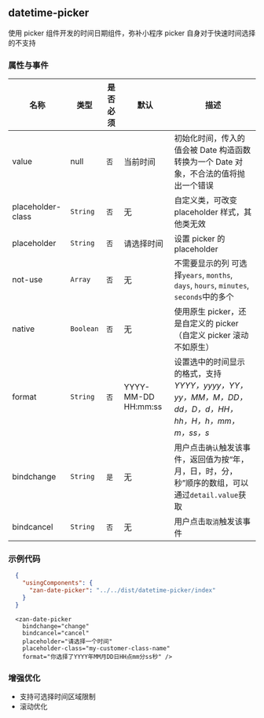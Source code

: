 ## datetime-picker

使用 picker 组件开发的时间日期组件，弥补小程序 picker 自身对于快速时间选择的不支持

### 属性与事件

| 名称              | 类型      | 是否必须 | 默认                | 描述                                                                                                  |
| ----------------- | --------- | -------- | ------------------- | ----------------------------------------------------------------------------------------------------- |
| value | null  | `否`     | 当前时间                 | 初始化时间，传入的值会被 Date 构造函数转换为一个 Date 对象，不合法的值将抛出一个错误                                                         |
| placeholder-class | `String`  | `否`     | 无                  | 自定义类，可改变 placeholder 样式，其他类无效                                                         |
| placeholder       | `String`  | `否`     | 请选择时间          | 设置 picker 的 placeholder                                                                            |
| not-use           | `Array`   | `否`     | 无                  | 不需要显示的列 可选择`years`, `months`, `days`, `hours`, `minutes`, `seconds`中的多个                 |
| native            | `Boolean` | `否`     | 无                  | 使用原生 picker，还是自定义的 picker（自定义 picker 滚动不如原生）                                    |
| format            | `String`  | `否`     | YYYY-MM-DD HH:mm:ss | 设置选中的时间显示的格式，支持 _YYYY，yyyy，YY，yy，MM，M，DD，dd，D，d，HH， hh，H，h，mm，m，ss，s_ |
| bindchange        | `String`  | `是`     | 无                  | 用户点击`确认`触发该事件，返回值为按“年，月，日，时，分，秒”顺序的数组，可以通过`detail.value`获取    |
| bindcancel        | `String`  | `否`     | 无                  | 用户点击`取消`触发该事件                                                                              |
### 示例代码
~~~ json
  {
    "usingComponents": {
      "zan-date-picker": "../../dist/datetime-picker/index"
    }
  }
~~~

``` wxml
  <zan-date-picker
    bindchange="change"  
    bindcancel="cancel"
    placeholder="请选择一个时间"
    placeholder-class="my-customer-class-name"
    format="你选择了YYYY年MM月DD日HH点mm分ss秒" />
```

### 增强优化

- 支持可选择时间区域限制
- 滚动优化